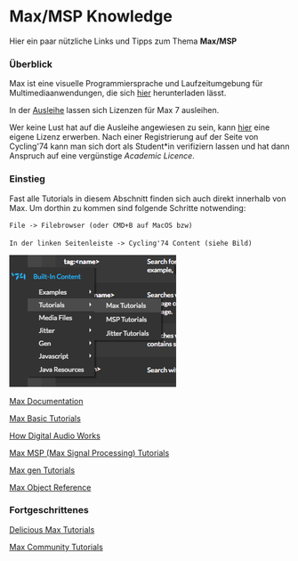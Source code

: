 # Max/MSP Knowledge

Hier ein paar nützliche Links und Tipps zum Thema **Max/MSP**

### Überblick

Max ist eine visuelle Programmiersprache und Laufzeitumgebung für Multimediaanwendungen, die sich
[hier](https://cycling74.com/downloads)
herunterladen lässt.

In der [Ausleihe](https://shoptechnikfbmd.iqrent.de/search/?keyword=MAX7) lassen sich Lizenzen für Max 7 ausleihen.

Wer keine Lust hat auf die Ausleihe angewiesen zu sein, kann [hier](https://cycling74.com/shop) eine eigene Lizenz erwerben. Nach einer Registrierung auf der Seite von Cycling'74 kann man sich dort als Student*in verifiziern lassen und hat dann Anspruch auf eine vergünstige *Academic Licence*.

### Einstieg

Fast alle Tutorials in diesem Abschnitt finden sich auch direkt innerhalb von Max.
Um dorthin zu kommen sind folgende Schritte notwending:

```
File -> Filebrowser (oder CMD+B auf MacOS bzw)

In der linken Seitenleiste -> Cycling'74 Content (siehe Bild)

```

![](find_tutorials_filebrowser.png)

[Max Documentation](https://docs.cycling74.com/max7/)

[Max Basic Tutorials](https://docs.cycling74.com/max7/tutorials/00_maxindex)

[How Digital Audio Works](https://docs.cycling74.com/max7/tutorials/02_mspdigitalaudio)

[Max MSP (Max Signal Processing) Tutorials](https://docs.cycling74.com/max7/tutorials/00_mspindex)

[Max gen Tutorials](https://docs.cycling74.com/max7/vignettes/gen_topic)

[Max Object Reference](https://docs.cycling74.com/max7/vignettes/docrefpages)

### Fortgeschrittenes

[Delicious Max Tutorials](https://www.youtube.com/playlist?list=PLD45EDA6F67827497)

[Max Community Tutorials](https://cycling74.com/tutorials/page/1)
